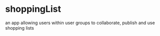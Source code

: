 # shoppingList
 an app allowing users within user groups to collaborate, publish and use shopping lists
